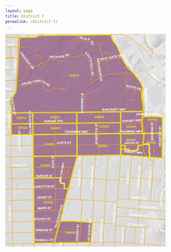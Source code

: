 ```yaml
---
layout: page
title: District 7
permalink: /district-7/
---
```


![District 7 map](/assets/img/d7.png)
